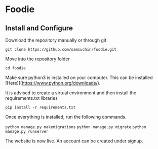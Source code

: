 # Foodie
## Install and Configure
Download the repository manually or through git

`git clone https://github.com/samsuchin/foodie.git`

Move into the repository folder

`cd foodie`

Make sure python3 is installed on your computer. This can be installed [Here]](https://www.python.org/downloads/).

It is advised to create a virtual environment and then install the requirements.txt libraries

`pip install -r requirements.txt`

Once everything is installed, run the following commands.

`python manage.py makemigrations`
`python manage.py migrate`
`python manage.py runserver`

The website is now live. An account can be created under signup.